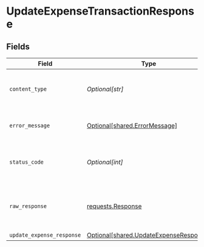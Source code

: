 # UpdateExpenseTransactionResponse


## Fields

| Field                                                                                      | Type                                                                                       | Required                                                                                   | Description                                                                                |
| ------------------------------------------------------------------------------------------ | ------------------------------------------------------------------------------------------ | ------------------------------------------------------------------------------------------ | ------------------------------------------------------------------------------------------ |
| `content_type`                                                                             | *Optional[str]*                                                                            | :heavy_check_mark:                                                                         | HTTP response content type for this operation                                              |
| `error_message`                                                                            | [Optional[shared.ErrorMessage]](undefined/models/shared/errormessage.md)                   | :heavy_minus_sign:                                                                         | The request made is not valid.                                                             |
| `status_code`                                                                              | *Optional[int]*                                                                            | :heavy_check_mark:                                                                         | HTTP response status code for this operation                                               |
| `raw_response`                                                                             | [requests.Response](https://requests.readthedocs.io/en/latest/api/#requests.Response)      | :heavy_minus_sign:                                                                         | Raw HTTP response; suitable for custom response parsing                                    |
| `update_expense_response`                                                                  | [Optional[shared.UpdateExpenseResponse]](undefined/models/shared/updateexpenseresponse.md) | :heavy_minus_sign:                                                                         | Accepted                                                                                   |
